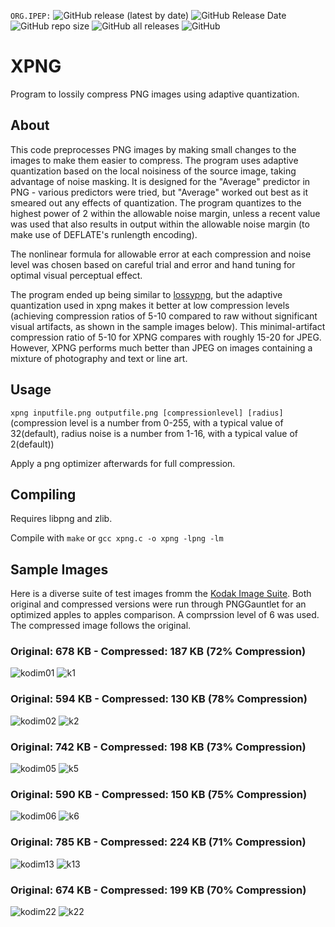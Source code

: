 `ORG.IPEP:`
![GitHub release (latest by date)](https://img.shields.io/github/v/release/ImageProcessing-ElectronicPublications/xpng)
![GitHub Release Date](https://img.shields.io/github/release-date/ImageProcessing-ElectronicPublications/xpng)
![GitHub repo size](https://img.shields.io/github/repo-size/ImageProcessing-ElectronicPublications/xpng)
![GitHub all releases](https://img.shields.io/github/downloads/ImageProcessing-ElectronicPublications/xpng/total)
![GitHub](https://img.shields.io/github/license/ImageProcessing-ElectronicPublications/xpng)  

# XPNG
Program to lossily compress PNG images using adaptive quantization.

## About
This code preprocesses PNG images by making small changes to the images to make them easier to compress. The program uses adaptive quantization based on the local noisiness of the source image, taking advantage of noise masking. It is designed for the "Average" predictor in PNG - various predictors were tried, but "Average" worked out best as it smeared out any effects of quantization. The program quantizes to the highest power of 2 within the allowable noise margin, unless a recent value was used that also results in output within the allowable noise margin (to make use of DEFLATE's runlength encoding).

The nonlinear formula for allowable error at each compression and noise level was chosen based on careful trial and error and hand tuning for optimal visual perceptual effect.

The program ended up being similar to [lossypng](https://github.com/foobaz/lossypng), but the adaptive quantization used in xpng makes it better at low compression levels (achieving compression ratios of 5-10 compared to raw without significant visual artifacts, as shown in the sample images below). This minimal-artifact compression ratio of 5-10 for XPNG compares with roughly 15-20 for JPEG. However, XPNG performs much better than JPEG on images containing a mixture of photography and text or line art.

## Usage
`xpng inputfile.png outputfile.png [compressionlevel] [radius]` (compression level is a number from 0-255, with a typical value of 32(default), radius noise is a number from 1-16, with a typical value of 2(default))

Apply a png optimizer afterwards for full compression.

## Compiling
Requires libpng and zlib.

Compile with `make` or `gcc xpng.c -o xpng -lpng -lm`

## Sample Images
Here is a diverse suite of test images fromm the [Kodak Image Suite](http://r0k.us/graphics/kodak/). Both original and compressed versions were run through PNGGauntlet for an optimized apples to apples comparison. A comprssion level of 6 was used. The compressed image follows the original.

### Original: 678 KB - Compressed: 187 KB (72% Compression)
![kodim01](https://cloud.githubusercontent.com/assets/8397050/21791560/6d455276-d698-11e6-8101-8533ebcf7249.png)
![k1](https://cloud.githubusercontent.com/assets/8397050/21791567/6d6cd7ec-d698-11e6-89ff-9231a28c48f3.png)

### Original: 594 KB - Compressed: 130 KB (78% Compression)
![kodim02](https://cloud.githubusercontent.com/assets/8397050/21791559/6d43cbb8-d698-11e6-9104-45c011d5416d.png)
![k2](https://cloud.githubusercontent.com/assets/8397050/21791566/6d6b0ce6-d698-11e6-9c4a-a8c2f419ccd3.png)

### Original: 742 KB - Compressed: 198 KB (73% Compression)
![kodim05](https://cloud.githubusercontent.com/assets/8397050/21791561/6d46d9fc-d698-11e6-8fbf-b1276c061c9d.png)
![k5](https://cloud.githubusercontent.com/assets/8397050/21791568/6d72ad48-d698-11e6-9b31-769daccd1bc6.png)

### Original: 590 KB - Compressed: 150 KB (75% Compression)
![kodim06](https://cloud.githubusercontent.com/assets/8397050/21791562/6d4a1504-d698-11e6-97bb-eb22d565eee2.png)
![k6](https://cloud.githubusercontent.com/assets/8397050/21791569/6d7e6124-d698-11e6-8e4e-868b4c0245c0.png)

### Original: 785 KB - Compressed: 224 KB (71% Compression)
![kodim13](https://cloud.githubusercontent.com/assets/8397050/21791563/6d5d94a8-d698-11e6-83ac-2ee6f77d9e13.jpg)
![k13](https://cloud.githubusercontent.com/assets/8397050/21791557/6d3b7472-d698-11e6-814e-24697ee57041.png)

### Original: 674 KB - Compressed: 199 KB (70% Compression)
![kodim22](https://cloud.githubusercontent.com/assets/8397050/21791565/6d66d702-d698-11e6-88ea-7c199ab33f90.png)
![k22](https://cloud.githubusercontent.com/assets/8397050/21791570/6d99ff4c-d698-11e6-87d3-c265e5ad6677.png)
